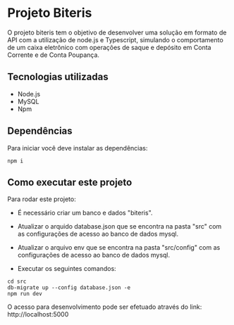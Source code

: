 # Projeto Biteris

O projeto biteris tem o objetivo de desenvolver uma solução em formato de API com a utilização de node.js e Typescript, simulando o comportamento de um caixa eletrônico com operações de saque e depósito em Conta Corrente e de Conta Poupança.

## Tecnologias utilizadas

- Node.js
- MySQL
- Npm

## Dependências

Para iniciar você deve instalar as dependências:

```
npm i
```

## Como executar este projeto

Para rodar este projeto:

- É necessário criar um banco e dados "biteris".
- Atualizar o arquido database.json que se encontra na pasta "src" com as configurações de acesso ao banco de dados mysql.
- Atualizar o arquivo env que se encontra na pasta "src/config" com as configurações de acesso ao banco de dados mysql.

- Executar os seguintes comandos:

```
cd src
db-migrate up --config database.json -e
npm run dev
```

O acesso para desenvolvimento pode ser efetuado através do link: http://localhost:5000